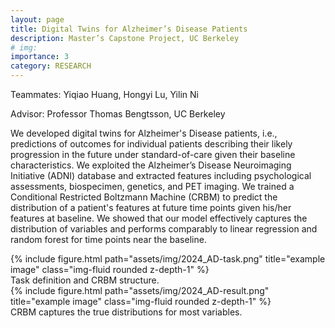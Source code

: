 ```yaml
---
layout: page
title: Digital Twins for Alzheimer’s Disease Patients
description: Master’s Capstone Project, UC Berkeley
# img:
importance: 3
category: RESEARCH
---
```


Teammates: Yiqiao Huang, Hongyi Lu, Yilin Ni

Advisor: Professor Thomas Bengtsson, UC Berkeley

We developed digital twins for Alzheimer's Disease patients, i.e., predictions of outcomes for individual patients describing their likely progression in the future under standard-of-care given their baseline characteristics. We exploited the Alzheimer’s Disease Neuroimaging Initiative (ADNI) database and extracted features including psychological assessments, biospecimen, genetics, and PET imaging. We trained a Conditional Restricted Boltzmann Machine (CRBM) to predict the distribution of a patient's features at future time points given his/her features at baseline. We showed that our model effectively captures the distribution of variables and performs comparably to linear regression and random forest for time points near the baseline.


<div class="row mt-5">
    <div class="col-sm mt-3 mt-md-0">
        {% include figure.html path="assets/img/2024_AD-task.png" title="example image" class="img-fluid rounded z-depth-1" %}
    </div>
</div>
<div class="caption">
    Task definition and CRBM structure. 
</div>

<div class="row">
    <div class="col-sm mt-3 mt-md-0">
        {% include figure.html path="assets/img/2024_AD-result.png" title="example image" class="img-fluid rounded z-depth-1" %}
    </div>
</div>
<div class="caption">
    CRBM captures the true distributions for most variables.
</div>

